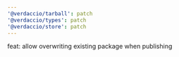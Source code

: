 ```yaml
---
'@verdaccio/tarball': patch
'@verdaccio/types': patch
'@verdaccio/store': patch
---
```


feat: allow overwriting existing package when publishing
